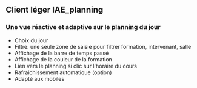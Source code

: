 ## Client léger IAE_planning

### Une vue réactive et adaptive sur le planning du jour

* Choix du jour
* Filtre: une seule zone de saisie pour filtrer formation, intervenant, salle
* Affichage de la barre de temps passé
* Affichage de la couleur de la formation
* Lien vers le planning si clic sur l'horaire du cours
* Rafraichissement automatique (option)
* Adapté aux mobiles